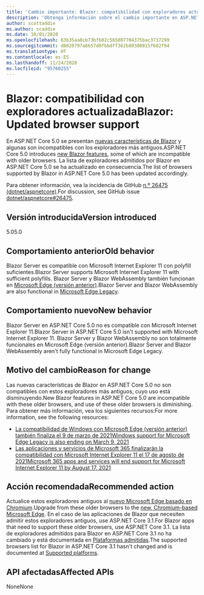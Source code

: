 ```yaml
---
title: 'Cambio importante: Blazor: compatibilidad con exploradores actualizada'
description: 'Obtenga información sobre el cambio importante en ASP.NET Core 5.0 titulado Blazor: compatibilidad con exploradores actualizada'
author: scottaddie
ms.author: scaddie
ms.date: 10/01/2020
ms.openlocfilehash: 63b35aa8cb73bfb82c565007704375bac3737299
ms.sourcegitcommit: d8020797a6657d0fbbdff362b80300815f682f94
ms.translationtype: HT
ms.contentlocale: es-ES
ms.lasthandoff: 11/24/2020
ms.locfileid: "95760255"
---
```

# <a name="blazor-updated-browser-support"></a><span data-ttu-id="dd800-103">Blazor: compatibilidad con exploradores actualizada</span><span class="sxs-lookup"><span data-stu-id="dd800-103">Blazor: Updated browser support</span></span>

<span data-ttu-id="dd800-104">En ASP.NET Core 5.0 se presentan [nuevas características de Blazor](https://github.com/dotnet/aspnetcore/issues/21514) y algunas son incompatibles con los exploradores más antiguos.</span><span class="sxs-lookup"><span data-stu-id="dd800-104">ASP.NET Core 5.0 introduces [new Blazor features](https://github.com/dotnet/aspnetcore/issues/21514), some of which are incompatible with older browsers.</span></span> <span data-ttu-id="dd800-105">La lista de exploradores admitidos por Blazor en ASP.NET Core 5.0 se ha actualizado en consecuencia.</span><span class="sxs-lookup"><span data-stu-id="dd800-105">The list of browsers supported by Blazor in ASP.NET Core 5.0 has been updated accordingly.</span></span>

<span data-ttu-id="dd800-106">Para obtener información, vea la incidencia de GitHub [n.º 26475 (dotnet/aspnetcore)](https://github.com/dotnet/aspnetcore/issues/26475).</span><span class="sxs-lookup"><span data-stu-id="dd800-106">For discussion, see GitHub issue [dotnet/aspnetcore#26475](https://github.com/dotnet/aspnetcore/issues/26475).</span></span>

## <a name="version-introduced"></a><span data-ttu-id="dd800-107">Versión introducida</span><span class="sxs-lookup"><span data-stu-id="dd800-107">Version introduced</span></span>

<span data-ttu-id="dd800-108">5.0</span><span class="sxs-lookup"><span data-stu-id="dd800-108">5.0</span></span>

## <a name="old-behavior"></a><span data-ttu-id="dd800-109">Comportamiento anterior</span><span class="sxs-lookup"><span data-stu-id="dd800-109">Old behavior</span></span>

<span data-ttu-id="dd800-110">Blazor Server es compatible con Microsoft Internet Explorer 11 con polyfill suficientes.</span><span class="sxs-lookup"><span data-stu-id="dd800-110">Blazor Server supports Microsoft Internet Explorer 11 with sufficient polyfills.</span></span> <span data-ttu-id="dd800-111">Blazor Server y Blazor WebAssembly también funcionan en [Microsoft Edge (versión anterior)](https://support.microsoft.com/help/4533505/what-is-microsoft-edge-legacy).</span><span class="sxs-lookup"><span data-stu-id="dd800-111">Blazor Server and Blazor WebAssembly are also functional in [Microsoft Edge Legacy](https://support.microsoft.com/help/4533505/what-is-microsoft-edge-legacy).</span></span>

## <a name="new-behavior"></a><span data-ttu-id="dd800-112">Comportamiento nuevo</span><span class="sxs-lookup"><span data-stu-id="dd800-112">New behavior</span></span>

<span data-ttu-id="dd800-113">Blazor Server en ASP.NET Core 5.0 no es compatible con Microsoft Internet Explorer 11.</span><span class="sxs-lookup"><span data-stu-id="dd800-113">Blazor Server in ASP.NET Core 5.0 isn't supported with Microsoft Internet Explorer 11.</span></span> <span data-ttu-id="dd800-114">Blazor Server y Blazor WebAssembly no son totalmente funcionales en Microsoft Edge (versión anterior).</span><span class="sxs-lookup"><span data-stu-id="dd800-114">Blazor Server and Blazor WebAssembly aren't fully functional in Microsoft Edge Legacy.</span></span>

## <a name="reason-for-change"></a><span data-ttu-id="dd800-115">Motivo del cambio</span><span class="sxs-lookup"><span data-stu-id="dd800-115">Reason for change</span></span>

<span data-ttu-id="dd800-116">Las nuevas características de Blazor en ASP.NET Core 5.0 no son compatibles con estos exploradores más antiguos, cuyo uso está disminuyendo.</span><span class="sxs-lookup"><span data-stu-id="dd800-116">New Blazor features in ASP.NET Core 5.0 are incompatible with these older browsers, and use of these older browsers is diminishing.</span></span> <span data-ttu-id="dd800-117">Para obtener más información, vea los siguientes recursos:</span><span class="sxs-lookup"><span data-stu-id="dd800-117">For more information, see the following resources:</span></span>

* [<span data-ttu-id="dd800-118">La compatibilidad de Windows con Microsoft Edge (versión anterior) también finaliza el 9 de marzo de 2021</span><span class="sxs-lookup"><span data-stu-id="dd800-118">Windows support for Microsoft Edge Legacy is also ending on March 9, 2021</span></span>](https://support.microsoft.com/help/4533505/what-is-microsoft-edge-legacy)
* [<span data-ttu-id="dd800-119">Las aplicaciones y servicios de Microsoft 365 finalizarán la compatibilidad con Microsoft Internet Explorer 11 el 17 de agosto de 2021</span><span class="sxs-lookup"><span data-stu-id="dd800-119">Microsoft 365 apps and services will end support for Microsoft Internet Explorer 11 by August 17, 2021</span></span>](/lifecycle/announcements/m365-ie11-microsoft-edge-legacy)

## <a name="recommended-action"></a><span data-ttu-id="dd800-120">Acción recomendada</span><span class="sxs-lookup"><span data-stu-id="dd800-120">Recommended action</span></span>

<span data-ttu-id="dd800-121">Actualice estos exploradores antiguos al [nuevo Microsoft Edge basado en Chromium](https://www.microsoft.com/edge).</span><span class="sxs-lookup"><span data-stu-id="dd800-121">Upgrade from these older browsers to the [new, Chromium-based Microsoft Edge](https://www.microsoft.com/edge).</span></span> <span data-ttu-id="dd800-122">En el caso de las aplicaciones de Blazor que necesiten admitir estos exploradores antiguos, use ASP.NET Core 3.1.</span><span class="sxs-lookup"><span data-stu-id="dd800-122">For Blazor apps that need to support these older browsers, use ASP.NET Core 3.1.</span></span> <span data-ttu-id="dd800-123">La lista de exploradores admitidos para Blazor en ASP.NET Core 3.1 no ha cambiado y está documentada en [Plataformas admitidas](/aspnet/core/blazor/supported-platforms?view=aspnetcore-3.1).</span><span class="sxs-lookup"><span data-stu-id="dd800-123">The supported browsers list for Blazor in ASP.NET Core 3.1 hasn't changed and is documented at [Supported platforms](/aspnet/core/blazor/supported-platforms?view=aspnetcore-3.1).</span></span>

## <a name="affected-apis"></a><span data-ttu-id="dd800-124">API afectadas</span><span class="sxs-lookup"><span data-stu-id="dd800-124">Affected APIs</span></span>

<span data-ttu-id="dd800-125">None</span><span class="sxs-lookup"><span data-stu-id="dd800-125">None</span></span>

<!--

### Category

ASP.NET Core

### Affected APIs

Not detectable via API analysis

-->
